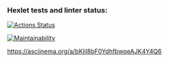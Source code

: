 ### Hexlet tests and linter status:
[![Actions Status](https://github.com/Dsx1029/fullstack-javascript-project-98/actions/workflows/hexlet-check.yml/badge.svg)](https://github.com/Dsx1029/fullstack-javascript-project-98/actions)

[![Maintainability](https://qlty.sh/badges/ee0b5658-7939-4a69-a72b-f1da1bd070e6/maintainability.svg)](https://qlty.sh/gh/Dsx1029/projects/fullstack-javascript-project-98) 

 https://asciinema.org/a/bKlil8bF0YdhfbwqeAJK4Y4Q6